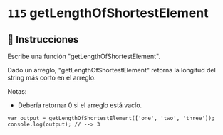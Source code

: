 # `115` getLengthOfShortestElement

## 📝 Instrucciones

Escribe una función "getLengthOfShortestElement".

Dado un arreglo, "getLengthOfShortestElement" retorna la longitud del string más corto en el arreglo.

Notas:
* Debería retornar 0 si el arreglo está vacío.

```Js
var output = getLengthOfShortestElement(['one', 'two', 'three']);
console.log(output); // --> 3
```